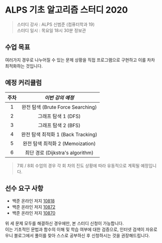 # ALPS 기초 알고리즘 스터디 2020

> 스터디 강사 : ALPS 신범준 (컴퓨터학과 19)<br>스터디 일시 : 목요일 18시 30분 정보관

## 수업 목표

여러가지 경우로 나누어질 수 있는 문제 상황을 직접 프로그램으로 구현하고 이를 차차 최적화하는 것입니다.

## 예정 커리큘럼

| 주차 |          *이번 강의 예정*          |
| :--: | :--------------------------------: |
|  1   | 완전 탐색 (Brute Force Searching)  |
|  2   |        그래프 탐색 1 (DFS)         |
|  3   |        그래프 탐색 2 (BFS)         |
|  4   | 완전 탐색 최적화 1 (Back Tracking) |
|  5   |  완전 탐색 최적화 2 (Memoization)  |
|  6   |  최단 경로 (Dijkstra's algorithm)  |

> 7회 / 8회 수업의 경우 각 회 차의 진도 상황에 따라 유동적으로 계획될 예정입니다.

## 선수 요구 사항

- 백준 온라인 저지 [10818](http://icpc.me/10818)
- 백준 온라인 저지 [10872](http://icpc.me/10872)
- 백준 온라인 저지 [10870](http://icpc.me/10870)

위 세 문제 모두를 해결하신 경우에만, 본 스터디 신청이 가능합니다.<br>이는 기초적인 문법과 함수의 이해 및 학습 여부에 대한 검증으로, 인터넷 검색이 자유로우니 블로그에서 풀이를 찾아 스스로 공부하신 후 신청하시는 것을 권장해드립니다.

